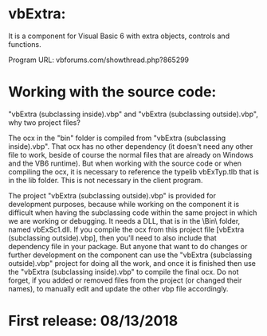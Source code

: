 # vbExtra:
It is a component for Visual Basic 6 with extra objects, controls and functions.

Program URL: vbforums.com/showthread.php?865299


# Working with the source code:

"vbExtra (subclassing inside).vbp" and "vbExtra (subclassing outside).vbp", why two project files?

The ocx in the "bin" folder is compiled from "vbExtra (subclassing inside).vbp".
That ocx has no other dependency (it doesn't need any other file to work, beside of course the normal files that are already on Windows and the VB6 runtime).
But when working with the source code or when compiling the ocx, it is necessary to reference the typelib vbExTyp.tlb that is in the lib folder. This is not necessary in the client program.

The project "vbExtra (subclassing outside).vbp" is provided for development purposes, because while working on the component it is difficult when having the subclassing code within the same project in which we are working or debugging.
It needs a DLL, that is in the \Bin\ folder, named vbExSc1.dll.
If you compile the ocx from this project file [vbExtra (subclassing outside).vbp], then you'll need to also include that dependency file in your package.
But anyone that want to do changes or further development on the component can use the "vbExtra (subclassing outside).vbp" project for doing all the work, and once it is finished then use the "vbExtra (subclassing inside).vbp" to compile the final ocx.
Do not forget, if you added or removed files from the project (or changed their names), to manually edit and update the other vbp file accordingly.


# First release: 08/13/2018
